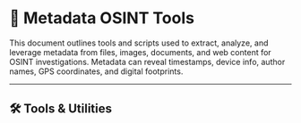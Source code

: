# 🧾 Metadata OSINT Tools

This document outlines tools and scripts used to extract, analyze, and leverage metadata from files, images, documents, and web content for OSINT investigations. Metadata can reveal timestamps, device info, author names, GPS coordinates, and digital footprints.

---

## 🛠️ Tools & Utilities


